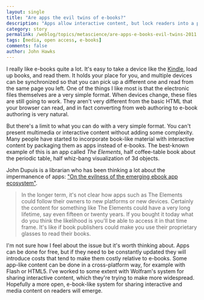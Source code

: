 ```yaml
---
layout: single 
title: "Are apps the evil twins of e-books?" 
description: "Apps allow interactive content, but lock readers into a platform that may disappear." 
category: story
permalink: /weblog/topics/metascience/are-apps-e-books-evil-twins-2011.html
tags: [media, open access, e-books] 
comments: false 
author: John Hawks 
---
```


I really like e-books quite a lot. It's easy to take a device like the <a href="http://www.amazon.com/kindle-store-ebooks-newspapers-blogs/b?ie=UTF8&node=133141011&ref_=sa_menu_kstore3#?_encoding=UTF8&tag=johnhawksanth-20&linkCode=ur2&camp=1789&creative=390957">Kindle</a>, load up books, and read them. It holds your place for you, and multiple devices can be synchronized so that you can pick up a different one and read from the same page you left. One of the things I like most is that the electronic files themselves are a very simple format. When devices change, these files are still going to work. They aren't very different from the basic HTML that your browser can read, and in fact converting from web authoring to e-book authoring is very natural. 

But there's a limit to what you can do with a very simple format. You can't present multimedia or interactive content without adding some complexity. Many people have started to incorporate book-like material with interactive content by packaging them as apps instead of e-books. The best-known example of this is an app called <i>The Elements</i>, half coffee-table book about the periodic table, half whiz-bang visualization of 3d objects. 

John Dupuis is a librarian who has been thinking a lot about the impermanence of apps: <a href="http://scienceblogs.com/confessions/2011/08/on_the_evilness_of_the_emergin.php">"On the evilness of the emerging ebook app ecosystem"</a>. 

<blockquote>In the longer term, it's not clear how apps such as The Elements could follow their owners to new platforms or new devices. Certainly the content for something like The Elements could have a very long lifetime, say even fifteen or twenty years. If you bought it today what do you think the likelihood is you'll be able to access it in that time frame. It's like if book publishers could make you use their proprietary glasses to read their books.</blockquote>

I'm not sure how I feel about the issue but it's worth thinking about. Apps can be done for free, but if they need to be constantly updated they will introduce costs that tend to make them costly relative to e-books. Some app-like content can be done in a cross-platform way, for example with Flash or HTML5. I've worked to some extent with Wolfram's system for sharing interactive content, which they're trying to make more widespread. Hopefully a more open, e-book-like system for sharing interactive and media content on readers will emerge. 

